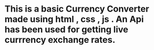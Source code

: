 # This is a basic Currency Converter made using html , css , js . An Api has been used for getting live currrency exchange rates.

